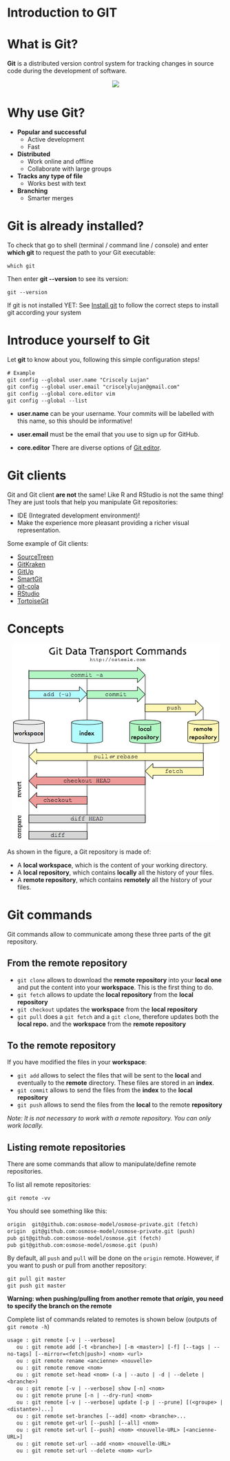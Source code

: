 
Introduction to GIT
===============================================

# What is Git?

**Git** is a distributed version control system for tracking changes in
source code during the development of software.

<div align=center>
<img src="../../presentation_gitTraining/img//git_logo.png"  width=20%>
</div>

# Why use Git?

-   **Popular and successful**
    -   Active development
    -   Fast
-   **Distributed**
    -   Work online and offline
    -   Collaborate with large groups
-   **Tracks any type of file**
    -   Works best with text
-   **Branching**
    -   Smarter merges
    
# Git is already installed?

To check that go to shell (terminal / command line / console) and enter
**which git** to request the path to your Git executable:

```
which git
```

Then enter **git --version** to see its version:

```
git --version
```

If git is not installed YET: See [Install git](https://happygitwithr.com/install-git.html) to follow the correct
steps to install git according your system

# Introduce yourself to Git

Let **git** to know about you, following this simple configuration
steps!

```
# Example
git config --global user.name "Criscely Lujan"
git config --global user.email "criscelylujan@gmail.com"
git config --global core.editor vim
git config --global --list
```

-   **user.name** can be your username. Your commits will be labelled
    with this name, so this should be informative!

-   **user.email** must be the email that you use to sign up for GitHub.

-   **core.editor** There are diverse options of [Git editor](http://swcarpentry.github.io/git-novice/02-setup/).

# Git clients

Git and Git client **are not** the same! Like R and RStudio is not the same thing! They are just tools that help you manipulate Git repositories:
-   IDE (Integrated development environment)!
-   Make the experience more pleasant providing a richer visual
    representation.

Some example of Git clients:

- [SourceTreen](https://www.sourcetreeapp.com/)
- [GitKraken](https://www.gitkraken.com/)
- [GitUp](https://gitup.co/)
- [SmartGit](https://www.syntevo.com/smartgit/)
- [git-cola](https://git-cola.github.io/)
- [RStudio](https://www.rstudio.com/)
- [TortoiseGit](https://tortoisegit.org/)
    
# Concepts

<div align="center">
 <img src="Git-commands.png">
</div>

As shown in the figure, a Git repository is made of:
- A **local workspace**, which is the content of your working directory.
- A **local repository**, which contains **locally** all the history of your files.
- A **remote repository**, which contains **remotely** all the history of your files.

# Git commands

Git commands allow to communicate among these three parts of the git repository. 

## From the remote repository

- `git clone` allows to download the **remote repository** into your **local one** and put the content into your **workspace**. This is the first thing to do.
- `git fetch` allows to update the **local repository** from the **local repository**
- `git checkout` updates the **workspace** from the **local repository**
- `git pull` does a `git fetch` and a `git clone`, therefore updates both the **local repo.** and the **workspace** from the **remote repository** 

## To the remote repository

If you have modified the files in your **workspace**:
- `git add` allows to select the files that will be sent to the **local** and eventually to the **remote** directory. These files are stored in an **index**. 
- `git commit` allows to send the files from the **index** to the **local repository**
- `git push` allows to send the files from the **local** to the remote **repository**


*Note: It is not necessary to work with a remote repository. You can only work locally.*

## Listing remote repositories

There are some commands that allow to manipulate/define remote repositories. 

To list all remote repositories:

```
git remote -vv
```

You should see something like this:

```
origin	git@github.com:osmose-model/osmose-private.git (fetch)
origin	git@github.com:osmose-model/osmose-private.git (push)
pub	git@github.com:osmose-model/osmose.git (fetch)
pub	git@github.com:osmose-model/osmose.git (push)
```

By default, all `push` and `pull` will be done on the `origin` remote. However, if you want to push or pull from another repository:

```
git pull git master
git push git master
```

**Warning: when pushing/pulling from another remote that *origin*, you need to specify the branch on the remote**

Complete list of commands related to remotes is shown below (outputs of `git remote -h`)

```
usage : git remote [-v | --verbose]
   ou : git remote add [-t <branche>] [-m <master>] [-f] [--tags | --no-tags] [--mirror=<fetch|push>] <nom> <url>
   ou : git remote rename <ancienne> <nouvelle>
   ou : git remote remove <nom>
   ou : git remote set-head <nom> (-a | --auto | -d | --delete | <branche>)
   ou : git remote [-v | --verbose] show [-n] <nom>
   ou : git remote prune [-n | --dry-run] <nom>
   ou : git remote [-v | --verbose] update [-p | --prune] [(<groupe> | <distante>)...]
   ou : git remote set-branches [--add] <nom> <branche>...
   ou : git remote get-url [--push] [--all] <nom>
   ou : git remote set-url [--push] <nom> <nouvelle-URL> [<ancienne-URL>]
   ou : git remote set-url --add <nom> <nouvelle-URL>
   ou : git remote set-url --delete <nom> <url>
```






<!--
### Git branches

One main advantage of Git is the use of *branches*, which allow multiple
developments of the same code at the same time.

Definition A branch in Git is simply a lightweight movable pointer to
one of thes commits.

<div align="center">
 <img src="../../presentation_gitTraining/img//git-branch-ter.png">
</div>

<div align="center">
 <img src="../../presentation_gitTraining/img//git-branch-bis.png">
</div>


In this example, the `master` branch points to the `f30ab` commit, while
the `testing` branch points to the `c2b9e` one. `HEAD` points to the
active branch (here, `testing`).

\vspace{1em}
Source: <https://git-scm.com/book/en/v1/Git-Branching-What-a-Branch-Is>

### Merging branches

To merge a branch (for instance a feature branch) to another branch (for
instance the main one), several options are offered.

- `merge`: Three-points branch (common ancestor + tips of the two
    branches)

- `rebase`: Compresses all the changes into a single "patch."

<div align="center">
 <img src="../../presentation_gitTraining/img//git-merge-1.png">
</div>

<div align="center">
 <img src="../../presentation_gitTraining/img//git-merge-2.png">
</div>

Source: <https://git-scm.com/book/fr/v1/Les-branches-avec-Git-Rebaser>


### Git workflows

There are several ways to use Git branches (we talk about
**workflows**).

-   *Centralized workflow*: one main branch, everyone commit in the same
    place.
-   *Feature Branch Workflow*: developments are made in dedicated
    branches (feature branches), which are regularly merged into the
    master one.

-   ***Gitflow Workflow***: Strict branching model designed around the
    project release.

Source: <https://www.atlassian.com/git/tutorials/comparing-workflows>

GitFlow branches

GitFlow workflow contains two main branches:

-   `master`: official release history. Branch which is shared to the
    world!

-   `develop`: integration branch for features

It also contains additional temporal branches:

-   `feature`: feature branches (one for each new feature to add to the
    code)

-   `release`: branch created when enough features have been added (new
    version of the code) to develop

-   `hotfix`: branch for maintenance and bug correction of the
    production release
-->

